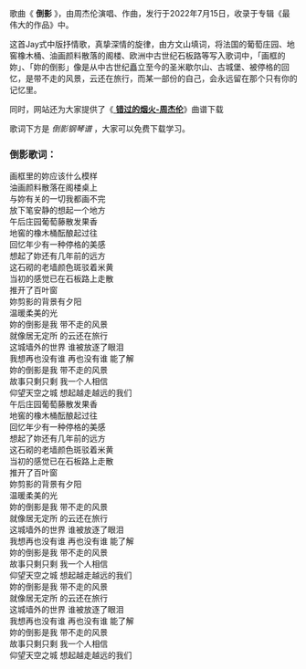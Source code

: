 

歌曲《 **倒影** 》，由周杰伦演唱、作曲，发行于2022年7月15日，收录于专辑《最伟大的作品》中。

这首Jay式中版抒情歌，真挚深情的旋律，由方文山填词，将法国的葡萄庄园、地窖橡木桶、油画颜料散落的阁楼、欧洲中古世纪石板路等写入歌词中，「画框的妳」、「妳的倒影」像是从中古世纪矗立至今的圣米歇尔山、古城堡、被停格的回忆，是带不走的风景，云还在旅行，而某一部份的自己，会永远留在那个只有你的记忆里。

同时，网站还为大家提供了《[ **错过的烟火-周杰伦**](Music-14316.html "错过的烟火-周杰伦")》曲谱下载

歌词下方是 _倒影钢琴谱_ ，大家可以免费下载学习。

### 倒影歌词：

画框里的妳应该什么模样  
油画颜料散落在阁楼桌上  
与妳有关的一切我都画不完  
放下笔安静的想起一个地方  
午后庄园葡萄藤散发果香  
地窖的橡木桶酝酿起过往  
回忆年少有一种停格的美感  
想起了妳还有几年前的远方  
这石砌的老墙颜色斑驳着米黄  
当初的感觉已在石板路上走散  
推开了百叶窗  
妳剪影的背景有夕阳  
温暖柔美的光  
妳的倒影是我 带不走的风景  
就像居无定所 的云还在旅行  
这城墙外的世界 谁被放逐了眼泪  
我想再也没有谁 再也没有谁 能了解  
妳的倒影是我 带不走的风景  
故事只剩只剩 我一个人相信  
仰望天空之城 想起越走越远的我们  
午后庄园葡萄藤散发果香  
地窖的橡木桶酝酿起过往  
回忆年少有一种停格的美感  
想起了妳还有几年前的远方  
这石砌的老墙颜色斑驳着米黄  
当初的感觉已在石板路上走散  
推开了百叶窗  
妳剪影的背景有夕阳  
温暖柔美的光  
妳的倒影是我 带不走的风景  
就像居无定所 的云还在旅行  
这城墙外的世界 谁被放逐了眼泪  
我想再也没有谁 再也没有谁 能了解  
妳的倒影是我 带不走的风景  
故事只剩只剩 我一个人相信  
仰望天空之城 想起越走越远的我们  
妳的倒影是我 带不走的风景  
就像居无定所 的云还在旅行  
这城墙外的世界 谁被放逐了眼泪  
我想再也没有谁 再也没有谁 能了解  
妳的倒影是我 带不走的风景  
故事只剩只剩 我一个人相信  
仰望天空之城 想起越走越远的我们

